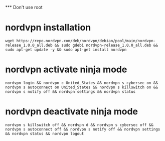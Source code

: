 *** Don't use root


# nordvpn installation

    wget https://repo.nordvpn.com/deb/nordvpn/debian/pool/main/nordvpn-release_1.0.0_all.deb && sudo gdebi nordvpn-release_1.0.0_all.deb && sudo apt-get update -y && sudo apt-get install nordvpn
#

#
# nordvpn activate ninja mode

    nordvpn login && nordvpn c United_States && nordvpn s cybersec on && nordvpn s autoconnect on United_States && nordvpn s killswitch on && nordvpn s notify off && nordvpn settings && nordvpn status
#    
# nordvpn deactivate ninja mode

    nordvpn s killswitch off && nordvpn d && nordvpn s cybersec off && nordvpn s autoconnect off && nordvpn s notify off && nordvpn settings && nordvpn status && nordvpn logout
    
